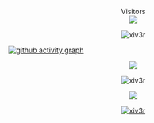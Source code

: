 <p align="center"> 
  Visitors
  <br>
  <img src="https://profile-counter.glitch.me/xiv3r/count.svg" /></p>
  
<p align="center"> <img src="https://komarev.com/ghpvc/?username=xiv3r&label=Profile%20views&color=0e75b6&style=flat" alt="xiv3r" /> </p>

[![github activity graph](https://github-readme-activity-graph.vercel.app/graph?username=xiv3r&bg_color=000000&color=53f547&line=65f207&point=2c42ed&area=true&hide_border=true)](https://github.com/xiv3r/github-readme-activity-graph)

<p align="center"><img src="https://repobeats.axiom.co/api/embed/5708c01fc2970fa6f945a069e73acc7f9d70d90a.svg"/> </p>

<p align="center"> <img src="https://github-readme-stats.vercel.app/api?username=xiv3r&show_icons=true&theme=radical&show=reviews,discussions_started,discussions_answered,prs_merged,prs_merged_percentage" alt="xiv3r"/></a></p>


<p align="center"> <img src="https://github-readme-stats.vercel.app/api/top-langs/?username=xiv3r&theme=radical&layout=pie"/> </p>
                     
<p align="center"> <a href="https://github.com/xiv3r/github-readme-stats"> <img src="https://github-readme-streak-stats.herokuapp.com/?user=xiv3r&theme=radical&hide_border=false" alt="xiv3r" /></a></p>
